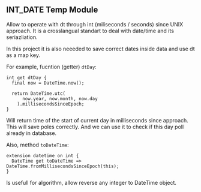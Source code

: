 ## INT_DATE Temp Module 

Allow to operate with dt through int (miliseconds / seconds) since UNIX approach.
It is a crosslangual standart to deal with date/time and its seriazliation.

In this project it is also neeeded to save correct dates inside data and use dt as a map key.

For example, fucntion (getter) `dtDay`:
```
int get dtDay {
  final now = DateTime.now();

  return DateTime.utc(
      now.year, now.month, now.day
    ).millisecondsSinceEpoch;
}
```
Will return time of the start of current day in milliseconds since approach.
This will save poles correctly. 
And we can use it to check if this day poll already in database.

Also, method `toDateTime`:
```
extension datetime on int {
  DateTime get toDateTime => DateTime.fromMillisecondsSinceEpoch(this);
}
```
Is usefull for algorithm, allow reverse any integer to DateTime object.